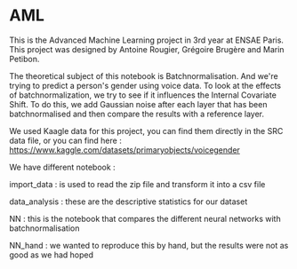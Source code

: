 # AML

This is the Advanced Machine Learning project in 3rd year at ENSAE Paris. This project was designed by Antoine Rougier, Grégoire Brugère and Marin Petibon. 

The theoretical subject of this notebook is Batchnormalisation. And we're trying to predict a person's gender using voice data. To look at the effects of batchnormalization, we try to see if it influences the Internal Covariate Shift. To do this, we add Gaussian noise after each layer that has been batchnormalised and then compare the results with a reference layer.

We used Kaagle data for this project, you can find them directly in the SRC data file, or you can find here : https://www.kaggle.com/datasets/primaryobjects/voicegender 

We have different notebook :

import_data : is used to read the zip file and transform it into a csv file

data_analysis : these are the descriptive statistics for our dataset

NN : this is the notebook that compares the different neural networks with batchnormalisation 

NN_hand : we wanted to reproduce this by hand, but the results were not as good as we had hoped

